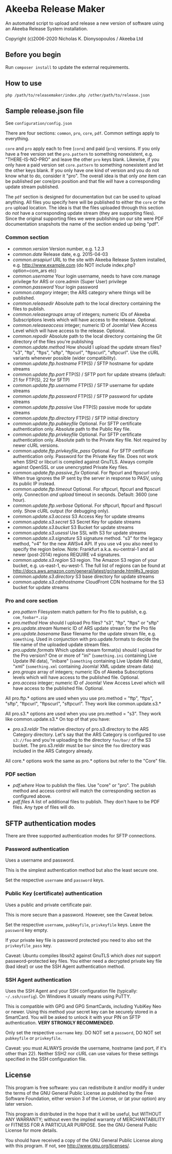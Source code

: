 # Akeeba Release Maker

An automated script to upload and release a new version of software using an Akeeba Release System installation.

Copyright (c)2006-2020 Nicholas K. Dionysopoulos / Akeeba Ltd

## Before you begin

Run `composer install` to update the external requirements.

## How to use

`php /path/to/releasemaker/index.php /other/path/to/release.json`

## Sample release.json file

See `configuration/config.json`

There are four sections: `common`, `pro`, `core`, `pdf`. Common settings apply to everything.

`core` and `pro` apply each to free (`core`) and paid (`pro`) versions. If you only have a free version set the `pro.pattern` to something nonexistent, e.g. "THERE-IS-NO-PRO" and leave the other `pro` keys blank. Likewise, if you only have a paid version set `core.pattern` to something nonexistent and let the other keys blank. If you only have one kind of version and you do not know what to do, consider it "pro". The overall idea is that only _one_ item can be published per core/pro position and that file _will_ have a corresponding update stream published.

The `pdf` section is designed for documentation but can be used to upload anything. All files you specify here will be published to either the `core` or the `pro` upload location. The idea is that the files uploaded through this section do *not* have a corresponding update stream (they are supporting files). Since the original supporting files we were publishing on our site were PDF documentation snapshots the name of the section ended up being "pdf".

### Common section

* *common.version* Version number, e.g. 1.2.3
* *common.date* Release date, e.g. 2015-04-03
* *common.arsapiurl* URL to the site with Akeeba Release System installed, e.g. http://www.example.com (do NOT include index.php?option=com_ars etc)
* *common.username* Your login username, needs to have core.manage privilege for ARS or core.admin (Super User) privilege
* *common.password* Your login password
* *common.category* integer; the ARS category where things will be published.
* *common.releasedir* Absolute path to the local directory containing the files to publish.
* *common.releasegroups* array of integers; numeric IDs of Akeeba Subscriptions levels which will have access to the release. Optional.
* *common.releaseaccess* integer; numeric ID of Joomla! View Access Level which will have access to the release. Optional.
* *common.repodir* Absolute path to the local directory containing the Git directory of the files you're publishing
* *common.update.method* How should I upload the update stream files? "s3", "ftp", "ftps", "sftp", "ftpcurl", "ftpscurl", "sftpcurl". Use the cURL variants whenever possible (wider compatibility).
* *common.update.ftp.hostname* FTP(S) / SFTP hostname for update streams
* *common.update.ftp.port* FTP(S) / SFTP port for update streams (default: 21 for FTP(S), 22 for SFTP)
* *common.update.ftp.username* FTP(S) / SFTP username for update streams
* *common.update.ftp.password* FTP(S) / SFTP password for update streams
* *common.update.ftp.passive* Use FTP(S) passive mode for update streams
* *common.update.ftp.directory* FTP(S) / SFTP initial directory
* *common.update.ftp.pubkeyfile* Optional. For SFTP certificate authentication only. Absolute path to the Public Key file.
* *common.update.ftp.privkeyfile* Optional. For SFTP certificate authentication only. Absolute path to the Private Key file. Not required by newer cURL versions.
* *common.update.ftp.privkeyfile_pass* Optional. For SFTP certificate authentication only. Password for the Private Key file. Does not work when SSH2 or libcurl is compiled against GnuTLS. Always compile against OpenSSL or use unencrypted Private Key files.
* *common.update.ftp.passive_fix* Optional. For ftpcurl and ftpscurl only. When true ignores the IP sent by the server in response to PASV, using its public IP instead.
* *common.update.ftp.timeout* Optional. For sftpcurl, ftpcurl and ftpscurl only. Connection _and upload_ timeout in seconds. Default: 3600 (one hour). 
* *common.update.ftp.verbose* Optional. For sftpcurl, ftpcurl and ftpscurl only. Show cURL output (for debugging only). 
* *common.update.s3.access* S3 Access Key for update streams
* *common.update.s3.secret* S3 Secret Key for update streams
* *common.update.s3.bucket* S3 Bucket for update streams
* *common.update.s3.usessl* Use SSL with S3 for update streams
* *common.update.s3.signature* S3 signature method. "s3" for the legacy method, "v4" for the new AWSv4 API. If you use v4 you also need to specify the region below. Note: Frankfurt a.k.a. eu-central-1 and all newer (post-2014) regions REQUIRE v4 signatures.
* *common.update.s3.region* S3 region. The Amazon S3 region of your bucket, e.g. us-east-1, eu-west-1. The full list of regions can be found at http://docs.aws.amazon.com/general/latest/gr/rande.html#s3_region
* *common.update.s3.directory* S3 base directory for update streams
* *common.update.s3.cdnhostname* CloudFront CDN hostname for the S3 bucket for update streams

### Pro and core section

* *pro.pattern* Filesystem match pattern for Pro file to publish, e.g. `com_foobar*.zip`
* *pro.method* How should I upload Pro files? "s3", "ftp", "ftps" or "sftp"
* *pro.update.stream* Numeric ID of ARS update stream for the Pro file
* *pro.update.basename* Base filename for the update stream file, e.g. `something`. Used in conjunction with pro.update.formats to decide the file name of the uploaded update stream files.
* *pro.update.formats* Which update stream format(s) should I upload for the Pro version? One or more of "ini" (`something.ini` containing Live Update INI data), "inibare" (`something` containing Live Update INI data), "xml" (`something.xml` containing Joomla! XML update stream data)
* *pro.groups* array of integers; numeric IDs of Akeeba Subscriptions levels which will have access to the published file. Optional.
* *pro.access* integer; numeric ID of Joomla! View Access Level which will have access to the published file. Optional.

All pro.ftp.* options are used when you use pro.method = "ftp", "ftps", "sftp", "ftpcurl", "ftpscurl", "sftpcurl". They work like common.update.s3.*

All pro.s3.* options are used when you use pro.method = "s3". They work like common.update.s3.* On top of that you have:

* *pro.s3.reldir* The relative directory of pro.s3.directory to the ARS Category directory. Let's say that the ARS Category is configured to use `s3://foo` and you're uploading to the directory `foo/bar/` of the S3 bucket. The pro.s3.reldir must be `bar` since the `foo` directory was included in the ARS Category already.

All core.* options work the same as pro.* options but refer to the "Core" file.

### PDF section

* *pdf.where* How to publish the files. Use "core" or "pro". The publish method and access control will match the corresponding section as configured above.
* *pdf.files* A list of additional files to publish. They don't have to be PDF files. Any type of files will do.

## SFTP authentication modes

There are three supported authentication modes for SFTP connections.

### Password authentication

Uses a username and password.

This is the simplest authentication method but also the least secure one.

Set the respective `username` and `password` keys.

### Public Key (certificate) authentication

Uses a public and private certificate pair.

This is more secure than a password. However, see the Caveat below.

Set the respective `username`, `pubkeyfile`, `privkeyfile` keys. Leave the `password` key empty. 

If your private key file is password protected you need to also set the `privkeyfile_pass` key. 

Caveat: Ubuntu compiles libssh2 against GnuTLS which _does not_ support password-protected key files. You either need a decrypted private key file (bad idea!) or use the SSH Agent authentication method.

### SSH Agent authentication

Uses the SSH Agent and your SSH configuration file (typically: `~/.ssh/config`). On Windows it usually means using PuTTY.

This is compatible with GPG and GPG SmartCards, including YubiKey Neo or newer. Using this method your secret key can be securely stored in a SmartCard. You will be asked to unlock it with your PIN on SFTP authentication. **VERY STRONGLY RECOMMENDED**.

Only set the respective `username` key. DO NOT set a `password`, DO NOT set `pubkeyfile` or `privkeyfile`.

Caveat: you must ALWAYS provide the username, hostname (and port, if it's other than 22). Neither SSH2 nor cURL can use values for these settings specified in the SSH configuration file.

## License

This program is free software: you can redistribute it and/or modify it under the terms of the GNU General Public License as published by the Free Software Foundation, either version 3 of the License, or (at your option) any later version.

This program is distributed in the hope that it will be useful, but WITHOUT ANY WARRANTY; without even the implied warranty of MERCHANTABILITY or FITNESS FOR A PARTICULAR PURPOSE.  See the GNU General Public License for more details.

You should have received a copy of the GNU General Public License along with this program.  If not, see <http://www.gnu.org/licenses/>.
